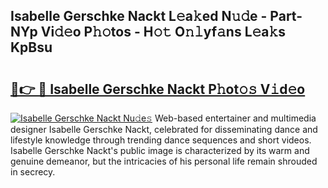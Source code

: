 ## Isabelle Gerschke Nackt L𝚎a𝚔ed N𝚞𝚍e - Part-NYp Vi𝚍𝚎o P𝚑𝚘tos - H𝚘𝚝 O𝚗𝚕yf𝚊ns L𝚎a𝚔s KpBsu

# <h2><a href="http://kf8p5tx.oniu.top/?m=Isabelle+Gerschke+Nackt">🔗👉 🔴 Isabelle Gerschke Nackt P𝚑ot𝚘𝚜 V𝚒d𝚎o</a></h2>

[![Isabelle Gerschke Nackt Nu𝚍e𝚜](https://i.imgur.com/0qMVB7G.gif)](http://kf8p5tx.oniu.top/?m=Isabelle+Gerschke+Nackt)
Web-based entertainer and multimedia designer Isabelle Gerschke Nackt, celebrated for disseminating dance and lifestyle knowledge through trending dance sequences and short videos. Isabelle Gerschke Nackt's public image is characterized by its warm and genuine demeanor, but the intricacies of his personal life remain shrouded in secrecy.  
